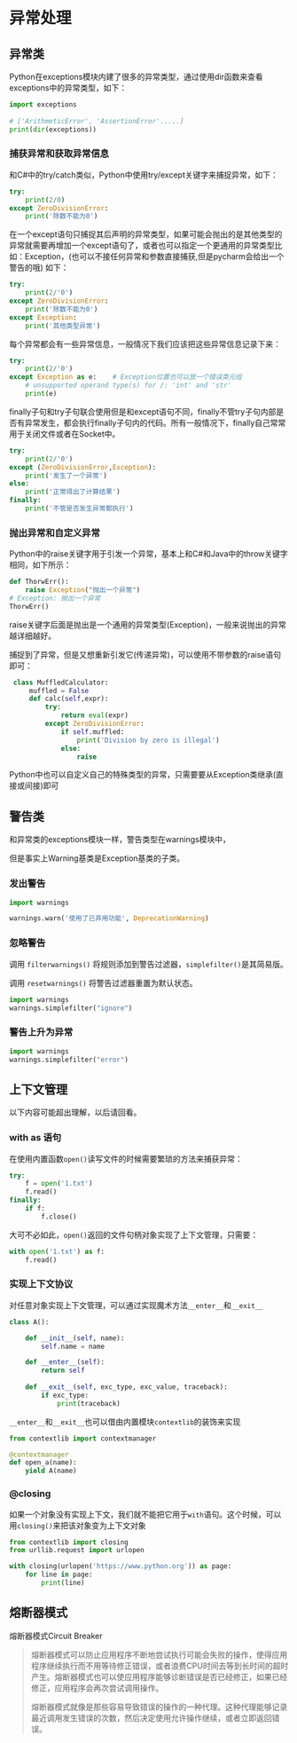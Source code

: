# 异常处理

## 异常类

Python在exceptions模块内建了很多的异常类型，通过使用dir函数来查看exceptions中的异常类型，如下：

```python
import exceptions
 
# ['ArithmeticError', 'AssertionError'.....]
print(dir(exceptions))
```

### 捕获异常和获取异常信息

和C#中的try/catch类似，Python中使用try/except关键字来捕捉异常，如下： 

```python
try:
    print(2/0)
except ZeroDivisionError:
    print('除数不能为0')
```

在一个except语句只捕捉其后声明的异常类型，如果可能会抛出的是其他类型的异常就需要再增加一个except语句了，或者也可以指定一个更通用的异常类型比如：Exception，(也可以不接任何异常和参数直接捕获,但是pycharm会给出一个警告的哦) 如下： 

```python
try:
    print(2/'0')
except ZeroDivisionError:
    print('除数不能为0')
except Exception:
    print('其他类型异常')
```

每个异常都会有一些异常信息，一般情况下我们应该把这些异常信息记录下来： 

```python
try:
    print(2/'0')
except Exception as e:    # Exception位置也可以放一个错误类元组
    # unsupported operand type(s) for /: 'int' and 'str'
    print(e)
```

finally子句和try子句联合使用但是和except语句不同，finally不管try子句内部是否有异常发生，都会执行finally子句内的代码。所有一般情况下，finally自己常常用于关闭文件或者在Socket中。 

```python
try:
    print(2/'0')
except (ZeroDivisionError,Exception):
    print('发生了一个异常')
else:
    print('正常得出了计算结果')
finally:
    print('不管是否发生异常都执行')
```

### 抛出异常和自定义异常

Python中的raise关键字用于引发一个异常，基本上和C#和Java中的throw关键字相同，如下所示： 

```python
def ThorwErr():
    raise Exception("抛出一个异常") 
# Exception: 抛出一个异常 
ThorwErr()
```

raise关键字后面是抛出是一个通用的异常类型(Exception)，一般来说抛出的异常越详细越好。

捕捉到了异常，但是又想重新引发它(传递异常)，可以使用不带参数的raise语句即可： 

```python
 class MuffledCalculator:
     muffled = False
     def calc(self,expr):
         try:
             return eval(expr)
         except ZeroDivisionError:
             if self.muffled:
                 print('Division by zero is illegal')
             else:
                 raise
```

Python中也可以自定义自己的特殊类型的异常，只需要要从Exception类继承(直接或间接)即可



## 警告类

和异常类的exceptions模块一样，警告类型在warnings模块中，

但是事实上Warning基类是Exception基类的子类。

### 发出警告

```python
import warnings

warnings.warn('使用了已弃用功能', DeprecationWarning)
```

### 忽略警告

调用 `filterwarnings()` 将规则添加到警告过滤器，`simplefilter()`是其简易版。

调用 `resetwarnings()` 将警告过滤器重置为默认状态。

```python
import warnings
warnings.simplefilter("ignore")
```

### 警告上升为异常

```python
import warnings
warnings.simplefilter("error")
```



## 上下文管理

以下内容可能超出理解，以后请回看。

### with as 语句

在使用内置函数`open()`读写文件的时候需要繁琐的方法来捕获异常：

```python
try:
    f = open('1.txt')
    f.read()
finally:
    if f:
        f.close()
```

大可不必如此，`open()`返回的文件句柄对象实现了上下文管理，只需要：

```python
with open('1.txt') as f:
    f.read()
```

### 实现上下文协议

对任意对象实现上下文管理，可以通过实现魔术方法`__enter__`和`__exit__`

```python
class A():

    def __init__(self, name):
        self.name = name

    def __enter__(self):
        return self
    
    def __exit__(self, exc_type, exc_value, traceback):
        if exc_type:
            print(traceback)
```

`__enter__`和`__exit__`也可以借由内置模块`contextlib`的装饰来实现

```python
from contextlib import contextmanager

@contextmanager
def open_a(name):
    yield A(name)
```

### @closing

如果一个对象没有实现上下文，我们就不能把它用于`with`语句。这个时候，可以用`closing()`来把该对象变为上下文对象

```python
from contextlib import closing
from urllib.request import urlopen

with closing(urlopen('https://www.python.org')) as page:
    for line in page:
        print(line)
```



## 熔断器模式

熔断器模式Circuit Breaker

> 熔断器模式可以防止应用程序不断地尝试执行可能会失败的操作，使得应用程序继续执行而不用等待修正错误，或者浪费CPU时间去等到长时间的超时产生。熔断器模式也可以使应用程序能够诊断错误是否已经修正，如果已经修正，应用程序会再次尝试调用操作。
>
> 熔断器模式就像是那些容易导致错误的操作的一种代理。这种代理能够记录最近调用发生错误的次数，然后决定使用允许操作继续，或者立即返回错误。

